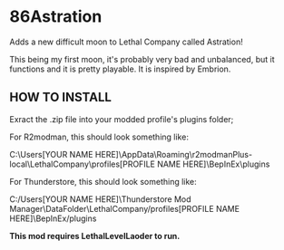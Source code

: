 # 86Astration
Adds a new difficult moon to Lethal Company called Astration!

This being my first moon, it's probably very bad and unbalanced, but it functions and it is pretty playable. It is inspired by Embrion.

## HOW TO INSTALL
Exract the .zip file into your modded profile's plugins folder;

For R2modman, this should look something like:

C:\Users\[YOUR NAME HERE]\AppData\Roaming\r2modmanPlus-local\LethalCompany\profiles\[PROFILE NAME HERE]\BepInEx\plugins

For Thunderstore, this should look something like:

C:/Users\[YOUR NAME HERE]\Thunderstore Mod Manager\DataFolder\LethalCompany/profiles\[PROFILE NAME HERE]\BepInEx/plugins

**This mod requires LethalLevelLaoder to run.**
